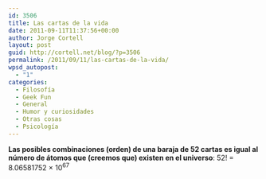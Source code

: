 ```yaml
---
id: 3506
title: Las cartas de la vida
date: 2011-09-11T11:37:56+00:00
author: Jorge Cortell
layout: post
guid: http://cortell.net/blog/?p=3506
permalink: /2011/09/11/las-cartas-de-la-vida/
wpsd_autopost:
  - "1"
categories:
  - Filosofí­a
  - Geek Fun
  - General
  - Humor y curiosidades
  - Otras cosas
  - Psicología
---
```

**Las posibles combinaciones (orden) de una baraja de 52 cartas es igual al número de átomos que (creemos que) existen en el universo**: 52! = 8.06581752 × 10<sup>67</sup>